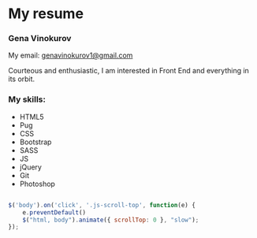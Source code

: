 # My resume

### Gena Vinokurov

My email: genavinokurov1@gmail.com

Courteous and enthusiastic, I am interested in Front End and everything in its orbit.

### My skills:

- HTML5
- Pug
- CSS
- Bootstrap
- SASS
- JS
- jQuery
- Git
- Photoshop

```JavaScript

$('body').on('click', '.js-scroll-top', function(e) {
    e.preventDefault()
    $("html, body").animate({ scrollTop: 0 }, "slow");
});

```
